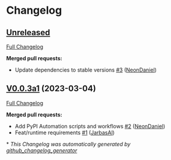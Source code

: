# Changelog

## [Unreleased](https://github.com/OpenVoiceOS/skill-ovos-hello-world/tree/HEAD)

[Full Changelog](https://github.com/OpenVoiceOS/skill-ovos-hello-world/compare/V0.0.3a1...HEAD)

**Merged pull requests:**

- Update dependencies to stable versions [\#3](https://github.com/OpenVoiceOS/skill-ovos-hello-world/pull/3) ([NeonDaniel](https://github.com/NeonDaniel))

## [V0.0.3a1](https://github.com/OpenVoiceOS/skill-ovos-hello-world/tree/V0.0.3a1) (2023-03-04)

[Full Changelog](https://github.com/OpenVoiceOS/skill-ovos-hello-world/compare/9af53d8718526e0bea2bbb479321a4864e6bb77c...V0.0.3a1)

**Merged pull requests:**

- Add PyPI Automation scripts and workflows [\#2](https://github.com/OpenVoiceOS/skill-ovos-hello-world/pull/2) ([NeonDaniel](https://github.com/NeonDaniel))
- Feat/runtime requirements [\#1](https://github.com/OpenVoiceOS/skill-ovos-hello-world/pull/1) ([JarbasAl](https://github.com/JarbasAl))



\* *This Changelog was automatically generated by [github_changelog_generator](https://github.com/github-changelog-generator/github-changelog-generator)*
